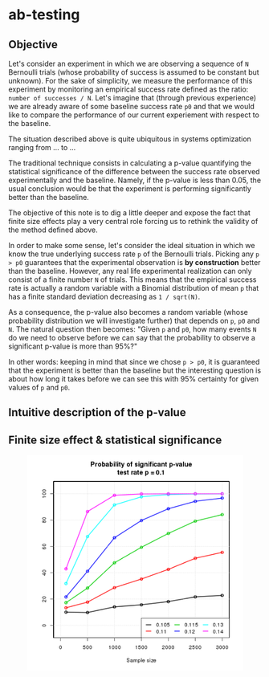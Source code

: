 # ab-testing

## Objective

Let's consider an experiment in which we are observing a  sequence of `N` Bernoulli trials 
(whose probability of success is assumed to be constant but unknown).  For the sake of simplicity, we measure the performance
of this experiment by monitoring an empirical success rate defined as the ratio: `number of successes / N`.  Let's 
imagine that (through previous experience) we are already aware of some baseline success rate `p0` and that we 
would like to compare the performance of our current experiement with respect to the baseline.  

The situation described above is quite ubiquitous in systems optimization ranging from ... to ...

The traditional technique consists in calculating a p-value quantifying the statistical significance of the difference 
between the success rate observed experimentally and the baseline.  Namely, if the p-value is less than 0.05, the usual conclusion
would be that the experiment is performing significantly better than the baseline.

The objective of this note is to dig a little deeper and expose the fact that finite size effects play a very central role forcing us to rethink the validity of the method  defined above.

In order to make some sense, let's consider the ideal situation in which we know the true underlying 
success rate `p` of the Bernoulli trials.  Picking any `p > p0` guarantees that the experimental observation
is **by construction** better than the baseline.  However, any real life experimental realization can only consist of a finite number `N` of trials.  This means that the empirical 
success rate is actually a random variable with a Binomial distribution of mean `p` that has a finite standard deviation decreasing
as `1 / sqrt(N)`.

As a consequence, the p-value also becomes a random variable (whose probability distribution we will investigate further) that
depends on `p`, `p0` and `N`.  The natural question then becomes: "Given `p` and `p0`, how many events `N` do we need to observe
before we can say that the probability to observe a significant p-value is more than 95%?"  

In other words: keeping in mind that since we chose `p > p0`, it is guaranteed that the experiment is better than the baseline
but the interesting question is about how long it takes before we can see this with 95% certainty for given values of `p` and `p0`.  


## Intuitive description of the p-value

## Finite size effect & statistical significance

<p align="center">
<img src="convergencePlot_0.1.png" width="430"/>
</p>
